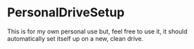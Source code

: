 # PersonalDriveSetup
This is for my own personal use but, feel free to use it, it should automatically set itself up on a new, clean drive.

